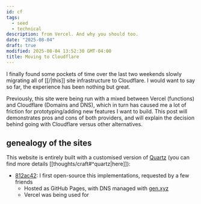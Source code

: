 ```yaml
---
id: cf
tags:
  - seed
  - technical
description: from Vercel. And why you should too.
date: "2025-08-04"
draft: true
modified: 2025-08-04 13:52:30 GMT-04:00
title: Moving to Cloudflare
---
```


I finally found some pockets of time over the last two weekends slowly migrating all of [[/|this]] site infrastructure to Cloudflare. I would want to say so far, the experience has been nothing but great.

Previously, this site were being run with a mixed between Vercel (functions) and Cloudflare (Domains and DNS), which in turn has caused me a lot of friction for prototyping/adding new features I want to build.
This post will demonstrates pros and cons of both providers, and will explain the decision behind going with Cloudflare versus other alternatives.

## genealogy of the sites

This website is entirely built with a customised version of [Quartz](https://quartz.jzhao.xyz/) (you can find more details [[thoughts/craft#^quartz|here]]):

- [812ac42](https://github.com/aarnphm/aarnphm.github.io/commit/812ac42097844bd0470b1b7fbb7ac6ed66e772e6): I first open-source this implementations, requested by a few friends
  - Hosted as GitHub Pages, with DNS managed with [gen.xyz](https://gen.xyz/)
  - Vercel was being used for
